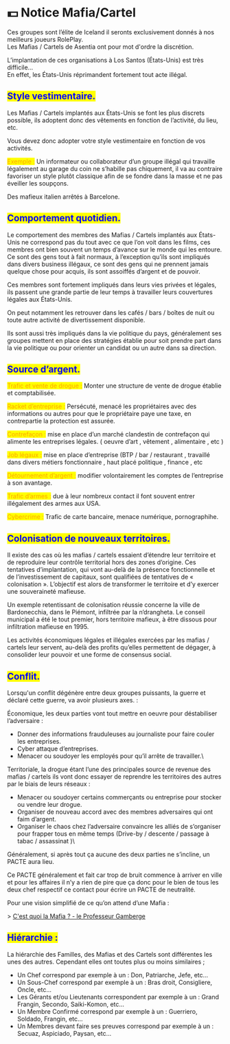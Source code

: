 # 💵 Notice Mafia/Cartel

Ces groupes sont l’élite de Iceland il seronts exclusivement donnés à nos meilleurs joueurs RolePlay.\
Les Mafias / Cartels de Asentia ont pour mot d'ordre la discrétion.

L’implantation de ces organisations à Los Santos (États-Unis) est très difficile…\
En effet, les États-Unis réprimandent fortement tout acte illégal.

## <mark style="color:blue;">Style vestimentaire.</mark>



Les Mafias / Cartels implantés aux États-Unis se font les plus discrets possible, ils adoptent donc des vêtements en fonction de l’activité, du lieu, etc.

Vous devez donc adopter votre style vestimentaire en fonction de vos activités.

<mark style="color:orange;">Exemple :</mark> Un informateur ou collaborateur d’un groupe illégal qui travaille légalement au garage du coin ne s’habille pas chiquement, il va au contraire favoriser un style plutôt classique afin de se fondre dans la masse et ne pas éveiller les soupçons.&#x20;

Des mafieux italien arrêtés à Barcelone.

## <mark style="color:blue;">Comportement quotidien.</mark>



Le comportement des membres des Mafias / Cartels implantés aux États-Unis ne correspond pas du tout avec ce que l’on voit dans les films, ces membres ont bien souvent un temps d’avance sur le monde qui les entoure. Ce sont des gens tout à fait normaux, à l’exception qu’ils sont impliqués dans divers business illégaux, ce sont des gens qui ne prennent jamais quelque chose pour acquis, ils sont assoiffés d’argent et de pouvoir.



Ces membres sont fortement impliqués dans leurs vies privées et légales, ils passent une grande partie de leur temps à travailler leurs couvertures légales aux États-Unis.



On peut notamment les retrouver dans les cafés / bars / boîtes de nuit ou toute autre activité de divertissement disponible.



Ils sont aussi très impliqués dans la vie politique du pays, généralement ses groupes mettent en place des stratégies établie pour soit prendre part dans la vie politique ou pour orienter un candidat ou un autre dans sa direction.

## <mark style="color:blue;">Source d’argent.</mark>

<mark style="color:orange;">Trafic et vente de drogue :</mark> Monter une structure de vente de drogue établie et comptabilisée.

<mark style="color:orange;">Racket d’entreprise :</mark> Persécuté, menacé les propriétaires avec des informations ou autres pour que le propriétaire paye une taxe, en contrepartie la protection est assurée.

<mark style="color:orange;">Contrefaçon :</mark> mise en place d’un marché clandestin de contrefaçon qui alimente les entreprises légales. ( oeuvre d’art , vêtement , alimentaire , etc )

<mark style="color:orange;">Job légaux :</mark> mise en place d’entreprise (BTP / bar / restaurant , travaillé dans divers métiers fonctionnaire , haut placé politique , finance , etc &#x20;

<mark style="color:orange;">Détournement d’argent :</mark> modifier volontairement les comptes de l’entreprise à son avantage.

<mark style="color:orange;">Trafic d’armes :</mark> due à leur nombreux contact il font souvent entrer illégalement des armes aux USA.

<mark style="color:orange;">Cybercrime :</mark> Trafic de carte bancaire, menace numérique, pornographihe.

## <mark style="color:blue;">Colonisation de nouveaux territoires.</mark>



Il existe des cas où les mafias / cartels essaient d’étendre leur territoire et de reproduire leur contrôle territorial hors des zones d’origine. Ces tentatives d’implantation, qui vont au-delà de la présence fonctionnelle et de l’investissement de capitaux, sont qualifiées de tentatives de « colonisation ». L’objectif est alors de transformer le territoire et d’y exercer une souveraineté mafieuse.&#x20;

Un exemple retentissant de colonisation réussie concerne la ville de Bardonecchia, dans le Piémont, infiltrée par la n‘drangheta. Le conseil municipal a été le tout premier, hors territoire mafieux, à être dissous pour infiltration mafieuse en 1995.

Les activités économiques légales et illégales exercées par les mafias / cartels leur servent, au-delà des profits qu’elles permettent de dégager, à consolider leur pouvoir et une forme de consensus social.

## <mark style="color:blue;">Conflit.</mark>

Lorsqu'un conflit dégénère entre deux groupes puissants, la guerre et déclaré cette guerre, va avoir plusieurs axes. :&#x20;

Économique, les deux parties vont tout mettre en oeuvre pour déstabiliser l’adversaire :&#x20;

* Donner des informations frauduleuses au journaliste pour faire couler les entreprises.
* Cyber attaque d’entreprises.
* Menacer ou soudoyer les employés pour qu’il arrête de travailler.\


Territoriale, la drogue étant l’une des principales source de revenue des mafias / cartels ils vont donc essayer de reprendre les territoires des autres par le biais de leurs réseaux :

* Menacer ou soudoyer certains commerçants ou entreprise pour stocker ou vendre leur drogue.
* Organiser de nouveau accord avec des membres adversaires qui ont faim d’argent.
* Organiser le chaos chez l’adversaire convaincre les alliés de s’organiser pour frapper tous en même temps (Drive-by / descente / passage à tabac / assassinat )\


Généralement, si après tout ça aucune des deux parties ne s’incline, un PACTE aura lieu.

Ce PACTE généralement et fait car trop de bruit commence à arriver en ville et pour les affaires il n’y a rien de pire que ça donc pour le bien de tous les deux chef respectif ce contact pour écrire un PACTE de neutralité.&#x20;



Pour une vision simplifié de ce qu’on attend d’une Mafia :&#x20;

\> [C'est quoi la Mafia ? - le Professeur Gamberge](https://www.youtube.com/watch?v=2UKukl6pBGY\&t=7s)

## <mark style="color:blue;">Hiérarchie :</mark>

La hiérarchie des Familles, des Mafias et des Cartels sont différentes les unes des autres. Cependant elles ont toutes plus ou moins similaires ;&#x20;



* Un Chef correspond par exemple à un : Don, Patriarche, Jefe, etc...
* Un Sous-Chef correspond par exemple à un : Bras droit, Consigliere, Oncle, etc...
* Les Gérants et/ou Lieutenants correspondent par exemple à un : Grand Frangin, Secondo, Saiki-Komon, etc...
* Un Membre Confirmé correspond par exemple à un : Guerriero, Soldado, Frangin, etc...
* Un Membres devant faire ses preuves correspond par exemple à un : Secuaz, Aspiciado, Paysan, etc...
